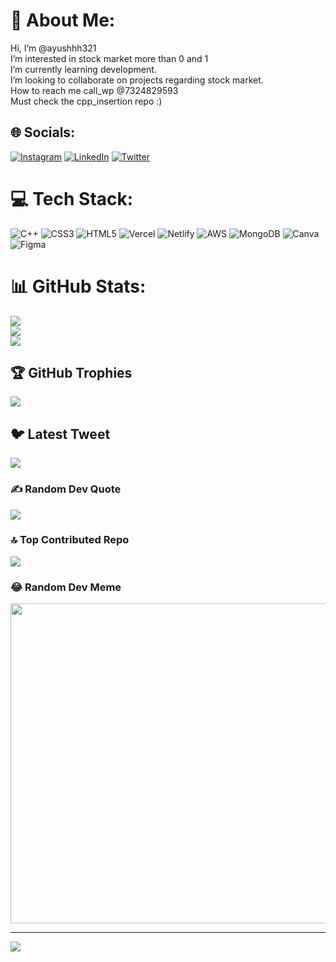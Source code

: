 # 💫 About Me:
Hi, I’m @ayushhh321<br>I’m interested in stock market more than 0 and 1<br>I’m currently learning development.<br>I’m looking to collaborate on projects regarding stock market.<br>How to reach me call_wp @7324829593<br>Must check the cpp_insertion repo :)


## 🌐 Socials:
[![Instagram](https://img.shields.io/badge/Instagram-%23E4405F.svg?logo=Instagram&logoColor=white)](https://www.instagram.com/ayushgupta.73/) [![LinkedIn](https://img.shields.io/badge/LinkedIn-%230077B5.svg?logo=linkedin&logoColor=white)](https://www.linkedin.com/in/ayush-gupta-33169b228/) [![Twitter](https://img.shields.io/badge/Twitter-%231DA1F2.svg?logo=Twitter&logoColor=white)](https://twitter.com/@hypo_sucks) 

# 💻 Tech Stack:
![C++](https://img.shields.io/badge/c++-%2300599C.svg?style=plastic&logo=c%2B%2B&logoColor=white) ![CSS3](https://img.shields.io/badge/css3-%231572B6.svg?style=plastic&logo=css3&logoColor=white) ![HTML5](https://img.shields.io/badge/html5-%23E34F26.svg?style=plastic&logo=html5&logoColor=white) ![Vercel](https://img.shields.io/badge/vercel-%23000000.svg?style=plastic&logo=vercel&logoColor=white) ![Netlify](https://img.shields.io/badge/netlify-%23000000.svg?style=plastic&logo=netlify&logoColor=#00C7B7) ![AWS](https://img.shields.io/badge/AWS-%23FF9900.svg?style=plastic&logo=amazon-aws&logoColor=white) ![MongoDB](https://img.shields.io/badge/MongoDB-%234ea94b.svg?style=plastic&logo=mongodb&logoColor=white) ![Canva](https://img.shields.io/badge/Canva-%2300C4CC.svg?style=plastic&logo=Canva&logoColor=white) 	![Figma](https://img.shields.io/badge/figma-%23F24E1E.svg?style=plastic&logo=figma&logoColor=white)
# 📊 GitHub Stats:
![](https://github-readme-stats.vercel.app/api?username=ayushhh321&theme=highcontrast&hide_border=false&include_all_commits=true&count_private=false)<br/>
![](https://github-readme-streak-stats.herokuapp.com/?user=ayushhh321&theme=highcontrast&hide_border=false)<br/>
![](https://github-readme-stats.vercel.app/api/top-langs/?username=ayushhh321&theme=highcontrast&hide_border=false&include_all_commits=true&count_private=false&layout=compact)

## 🏆 GitHub Trophies
![](https://github-profile-trophy.vercel.app/?username=ayushhh321&theme=dracula&no-frame=false&no-bg=true&margin-w=4)

## 🐦 Latest Tweet
[![](https://gtce.itsvg.in/api?username=@hypo_sucks)](https://github.com/VishwaGauravIn/github-twitter-card-embed)

### ✍️ Random Dev Quote
![](https://quotes-github-readme.vercel.app/api?type=horizontal&theme=radical)

### 🔝 Top Contributed Repo
![](https://github-contributor-stats.vercel.app/api?username=ayushhh321&limit=5&theme=gruvbox&combine_all_yearly_contributions=true)

### 😂 Random Dev Meme
<img src="https://rm.up.railway.app/" width="512px"/>

---
[![](https://visitcount.itsvg.in/api?id=ayushhh321&icon=2&color=6)](https://visitcount.itsvg.in)

<!-- Proudly created with GPRM ( https://gprm.itsvg.in ) -->
